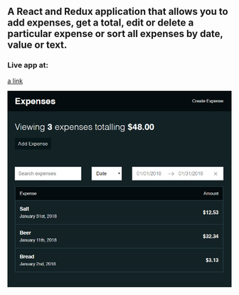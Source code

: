 ## A React and Redux application that allows you to add expenses, get a total, edit or delete a particular expense or sort all expenses by date, value or text.

### Live app at: 
[a link](https://ys-expenses.herokuapp.com/)

![alt text](screenshots/expenses.jpg "Expenses app")

